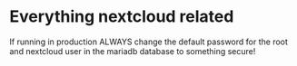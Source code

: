 # Everything nextcloud related

If running in production ALWAYS change the default password for the root and nextcloud user in the mariadb database to something secure!
